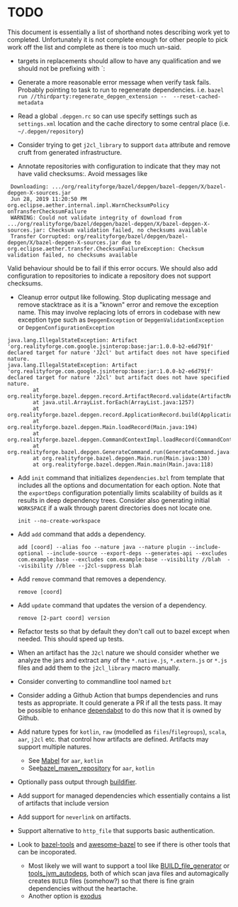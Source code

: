 # TODO

This document is essentially a list of shorthand notes describing work yet to completed.
Unfortunately it is not complete enough for other people to pick work off the list and
complete as there is too much un-said.

* targets in replacements should allow to have any qualification and we should not be prefixing with `:

* Generate a more reasonable error message when verify task fails. Probably pointing to task to run
  to regenerate dependencies. i.e. `bazel run //thirdparty:regenerate_depgen_extension --  --reset-cached-metadata`

* Read a global `.depgen.rc` so can use specify settings such as `settings.xml` location and the cache
  directory to some central place (i.e. `~/.depgen/repository`)

* Consider trying to get `j2cl_library` to support `data` attribute and remove cruft from generated infrastructure.

* Annotate repositories with configuration to indicate that they may not have valid checksums:. Avoid messages like

```
 Downloading: .../org/realityforge/bazel/depgen/bazel-depgen/X/bazel-depgen-X-sources.jar
 Jun 28, 2019 11:20:50 PM org.eclipse.aether.internal.impl.WarnChecksumPolicy onTransferChecksumFailure
 WARNING: Could not validate integrity of download from .../org/realityforge/bazel/depgen/bazel-depgen/X/bazel-depgen-X-sources.jar: Checksum validation failed, no checksums available
 Transfer Corrupted: org/realityforge/bazel/depgen/bazel-depgen/X/bazel-depgen-X-sources.jar due to org.eclipse.aether.transfer.ChecksumFailureException: Checksum validation failed, no checksums available
```
  Valid behaviour should be to fail if this error occurs. We should also add configuration to repositories to
  indicate a repository does not support checksums.

* Cleanup error output like following. Stop duplicating message and remove stacktrace as it is a "known" error and
  remove the exception name. This may involve replacing lots of errors in codebase with new exception type such as
  `DepgenException` or `DepgenValidationException` or `DepgenConfigurationException`

```
java.lang.IllegalStateException: Artifact 'org.realityforge.com.google.jsinterop:base:jar:1.0.0-b2-e6d791f' declared target for nature 'J2cl' but artifact does not have specified nature.
java.lang.IllegalStateException: Artifact 'org.realityforge.com.google.jsinterop:base:jar:1.0.0-b2-e6d791f' declared target for nature 'J2cl' but artifact does not have specified nature.
        at org.realityforge.bazel.depgen.record.ArtifactRecord.validate(ArtifactRecord.java:214)
        at java.util.ArrayList.forEach(ArrayList.java:1257)
        at org.realityforge.bazel.depgen.record.ApplicationRecord.build(ApplicationRecord.java:51)
        at org.realityforge.bazel.depgen.Main.loadRecord(Main.java:194)
        at org.realityforge.bazel.depgen.CommandContextImpl.loadRecord(CommandContextImpl.java:38)
        at org.realityforge.bazel.depgen.GenerateCommand.run(GenerateCommand.java:20)
        at org.realityforge.bazel.depgen.Main.run(Main.java:130)
        at org.realityforge.bazel.depgen.Main.main(Main.java:118)
```

* Add `init` command that initializes `dependencies.bzl` from template that includes all the options and
  documentation for each option. Note that the `exportDeps` configuration potentially limits scalability of
  builds as it results in deep dependency trees. Consider also generating initial `WORKSPACE` if a walk through
  parent directories does not locate one.

  `init --no-create-workspace`

* Add `add` command that adds a dependency.

  `add [coord] --alias foo --nature java --nature plugin --include-optional --include-source --export-deps --generates-api --excludes com.example:base --excludes com.example:base --visibility //blah  --visibility //blee --j2cl-suppress blah`

* Add `remove` command that removes a dependency.

  `remove [coord]`

* Add `update` command that updates the version of a dependency.

  `remove [2-part coord] version`

* Refactor tests so that by default they don't call out to bazel except when needed. This should speed
  up tests.

* When an artifact has the `J2cl` nature we should consider whether we analyze the jars and extract any of the
  `*.native.js`, `*.extern.js` or `*.js` files and add them to the `j2cl_library` macro manually.

* Consider converting to commandline tool named `bzt`

* Consider adding a Github Action that bumps dependencies and runs tests as appropriate. It could generate a PR if
  all the tests pass. It may be possible to enhance [dependabot](https://dependabot.com/) to do this now that it
  is owned by Github.

* Add nature types for `kotlin`, `raw` (modelled as `files`/`filegroups`), `scala`, `aar`, `j2cl` etc. that
  control how artifacts are defined. Artifacts may support multiple natures.
  - See [Mabel](https://github.com/menny/mabel) for `aar`, `kotlin`
  - See[bazel_maven_repository](https://github.com/square/bazel_maven_repository) for `aar`, `kotlin`

* Optionally pass output through [buildifier](https://github.com/bazelbuild/buildtools/tree/master/buildifier).

* Add support for managed dependencies which essentially contains a list of artifacts that include version

* Add support for `neverlink` on artifacts.

* Support alternative to `http_file` that supports basic authentication.

* Look to [bazel-tools](https://github.com/spotify/bazel-tools) and [awesome-bazel](https://github.com/jin/awesome-bazel)
  to see if there is other tools that can be incoporated.
  - Most likely we will want to support a tool like [BUILD_file_generator](https://github.com/bazelbuild/BUILD_file_generator)
    or [tools_jvm_autodeps](https://github.com/cgrushko/tools_jvm_autodeps), both of which scan java files and
    automagically creates `BUILD` files (somehow?) so that there is fine grain dependencies without the heartache.
  - Another option is [exodus](https://wix-incubator.github.io/exodus)
